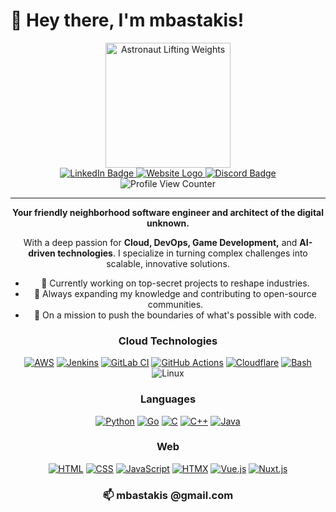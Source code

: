 # 👋 Hey there, I'm mbastakis!
<div align="center">
  <img src="https://i.ibb.co/M6zhhkJ/astronaut-lifting-weights-1.png" alt="Astronaut Lifting Weights" width="200px">
<div id="badges">
    <a href="https://www.linkedin.com/in/michail-bastakis-004431170/">
      <img src="https://img.shields.io/badge/LinkedIn-blue?style=for-the-badge&logo=linkedin&logoColor=white" alt="LinkedIn Badge"/>
    </a>
    <a href="website-URL">
      <img src="https://img.shields.io/badge/Personal_Website-red?style=for-the-badge&logo=CodeIgniter&logoColor=white" alt="Website Logo"/>
    </a>
    <a href="https://discordapp.com/users/Tobi%20Kadachi#8732">
      <img src="https://img.shields.io/badge/Discord-blueviolet?style=for-the-badge&logo=Discord&logoColor=white" alt="Discord Badge"/>
    </a>
  </div>
  <img src="https://komarev.com/ghpvc/?username=mbastakis&style=flat-square&color=blue" alt="Profile View Counter"/>


---

**Your friendly neighborhood software engineer and architect of the digital unknown.**

With a deep passion for **Cloud, DevOps, Game Development,** and **AI-driven technologies**. I specialize in turning complex challenges into scalable, innovative solutions.

- 🔭 Currently working on top-secret projects to reshape industries.
- 🌱 Always expanding my knowledge and contributing to open-source communities.
- 🚀 On a mission to push the boundaries of what's possible with code.

### Cloud Technologies
[![AWS](https://img.shields.io/badge/AWS-%23FF9900.svg?logo=amazon-web-services&logoColor=white)](#)
[![Jenkins](https://img.shields.io/badge/Jenkins-D24939?logo=jenkins&logoColor=white)](#)
[![GitLab CI](https://img.shields.io/badge/GitLab%20CI-FC6D26?logo=gitlab&logoColor=fff)](#)
[![GitHub Actions](https://img.shields.io/badge/GitHub_Actions-2088FF?logo=github-actions&logoColor=white)](#)
[![Cloudflare](https://img.shields.io/badge/Cloudflare-F38020?logo=Cloudflare&logoColor=white)](#)
[![Bash](https://img.shields.io/badge/Bash-4EAA25?logo=gnubash&logoColor=fff)](#)
![Linux](https://img.shields.io/badge/System-Linux-informational?style=flat&logo=linux&color=FCC624)
### Languages
[![Python](https://img.shields.io/badge/Python-3776AB?logo=python&logoColor=fff)](#)
[![Go](https://img.shields.io/badge/Go-%2300ADD8.svg?&logo=go&logoColor=white)](#)
[![C](https://img.shields.io/badge/C-00599C?logo=c&logoColor=white)](#)
[![C++](https://img.shields.io/badge/C++-%2300599C.svg?logo=c%2B%2B&logoColor=white)](#)
[![Java](https://img.shields.io/badge/Java-%23ED8B00.svg?logo=openjdk&logoColor=white)](#)

### Web
[![HTML](https://img.shields.io/badge/HTML-%23E34F26.svg?logo=html5&logoColor=white)](#)
[![CSS](https://img.shields.io/badge/CSS-1572B6?logo=css3&logoColor=fff)](#)
[![JavaScript](https://img.shields.io/badge/JavaScript-F7DF1E?logo=javascript&logoColor=000)](#)
[![HTMX](https://img.shields.io/badge/HTMX-36C?logo=htmx&logoColor=fff)](#)
[![Vue.js](https://img.shields.io/badge/Vue.js-4FC08D?logo=vuedotjs&logoColor=fff)](#)
[![Nuxt.js](https://img.shields.io/badge/Nuxt.js-002E3B?logo=nuxtdotjs&logoColor=#00DC82)](#)


### 📫 mbastakis @gmail.com
</div>